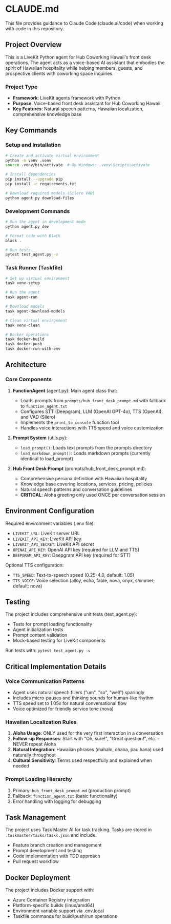 # CLAUDE.md

This file provides guidance to Claude Code (claude.ai/code) when working with code in this repository.

## Project Overview

This is a LiveKit Python agent for Hub Coworking Hawaii's front desk operations. The agent acts as a voice-based AI assistant that embodies the spirit of Hawaiian hospitality while helping members, guests, and prospective clients with coworking space inquiries.

### Project Type
- **Framework**: LiveKit agents framework with Python
- **Purpose**: Voice-based front desk assistant for Hub Coworking Hawaii
- **Key Features**: Natural speech patterns, Hawaiian localization, comprehensive knowledge base

## Key Commands

### Setup and Installation
```bash
# Create and activate virtual environment
python -m venv .venv
source .venv/bin/activate  # On Windows: .venv\Scripts\activate

# Install dependencies
pip install --upgrade pip
pip install -r requirements.txt

# Download required models (Silero VAD)
python agent.py download-files
```

### Development Commands
```bash
# Run the agent in development mode
python agent.py dev

# Format code with Black
black .

# Run tests
pytest test_agent.py -v
```

### Task Runner (Taskfile)
```bash
# Set up virtual environment
task venv-setup

# Run the agent
task agent-run

# Download models
task agent-download-models

# Clean virtual environment
task venv-clean

# Docker operations
task docker-build
task docker-push
task docker-run-with-env
```

## Architecture

### Core Components

1. **FunctionAgent** (agent.py): Main agent class that:
   - Loads prompts from `prompts/hub_front_desk_prompt.md` with fallback to `function_agent.txt`
   - Configures STT (Deepgram), LLM (OpenAI GPT-4o), TTS (OpenAI), and VAD (Silero)
   - Implements the `print_to_console` function tool
   - Handles voice interactions with TTS speed and voice customization

2. **Prompt System** (utils.py): 
   - `load_prompt()`: Loads text prompts from the prompts directory
   - `load_markdown_prompt()`: Loads markdown prompts (currently identical to load_prompt)

3. **Hub Front Desk Prompt** (prompts/hub_front_desk_prompt.md):
   - Comprehensive persona definition with Hawaiian hospitality
   - Knowledge base covering locations, services, pricing, policies
   - Natural speech patterns and conversation guidelines
   - **CRITICAL**: Aloha greeting only used ONCE per conversation session

## Environment Configuration

Required environment variables (.env file):
- `LIVEKIT_URL`: LiveKit server URL
- `LIVEKIT_API_KEY`: LiveKit API key
- `LIVEKIT_API_SECRET`: LiveKit API secret
- `OPENAI_API_KEY`: OpenAI API key (required for LLM and TTS)
- `DEEPGRAM_API_KEY`: Deepgram API key (required for STT)

Optional TTS configuration:
- `TTS_SPEED`: Text-to-speech speed (0.25-4.0, default: 1.05)
- `TTS_VOICE`: Voice selection (alloy, echo, fable, nova, onyx, shimmer; default: nova)

## Testing

The project includes comprehensive unit tests (test_agent.py):
- Tests for prompt loading functionality
- Agent initialization tests
- Prompt content validation
- Mock-based testing for LiveKit components

Run tests with: `pytest test_agent.py -v`

## Critical Implementation Details

### Voice Communication Patterns
- Agent uses natural speech fillers ("um", "so", "well") sparingly
- Includes micro-pauses and thinking sounds for human-like rhythm
- TTS speed set to 1.05x for natural conversational flow
- Voice optimized for friendly service tone (nova)

### Hawaiian Localization Rules
1. **Aloha Usage**: ONLY used for the very first interaction in a conversation
2. **Follow-up Responses**: Start with "Oh, sure!", "Great question!", etc. - NEVER repeat Aloha
3. **Natural Integration**: Hawaiian phrases (mahalo, ohana, pau hana) used naturally throughout
4. **Cultural Sensitivity**: Terms used respectfully and explained when needed

### Prompt Loading Hierarchy
1. Primary: `hub_front_desk_prompt.md` (production prompt)
2. Fallback: `function_agent.txt` (basic functionality)
3. Error handling with logging for debugging

## Task Management

The project uses Task Master AI for task tracking. Tasks are stored in `.taskmaster/tasks/tasks.json` and include:
- Feature branch creation and management
- Prompt development and testing
- Code implementation with TDD approach
- Pull request workflow

## Docker Deployment

The project includes Docker support with:
- Azure Container Registry integration
- Platform-specific builds (linux/amd64)
- Environment variable support via .env.local
- Taskfile commands for build/push/run operations